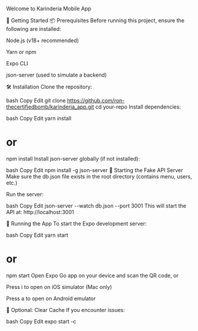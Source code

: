 Welcome to Karinderia Mobile App


🚀 Getting Started
📦 Prerequisites
Before running this project, ensure the following are installed:

Node.js (v18+ recommended)

Yarn or npm

Expo CLI

json-server (used to simulate a backend)

🛠️ Installation
Clone the repository:

bash
Copy
Edit
git clone https://github.com/ron-thecertifiedbomb/karinderia_app.git
cd your-repo
Install dependencies:

bash
Copy
Edit
yarn install
# or
npm install
Install json-server globally (if not installed):

bash
Copy
Edit
npm install -g json-server
🧾 Starting the Fake API Server
Make sure the db.json file exists in the root directory (contains menu, users, etc.)

Run the server:

bash
Copy
Edit
json-server --watch db.json --port 3001
This will start the API at: http://localhost:3001

📱 Running the App
To start the Expo development server:

bash
Copy
Edit
yarn start
# or
npm start
Open Expo Go app on your device and scan the QR code, or

Press i to open on iOS simulator (Mac only)

Press a to open on Android emulator

🧪 Optional: Clear Cache
If you encounter issues:

bash
Copy
Edit
expo start -c

